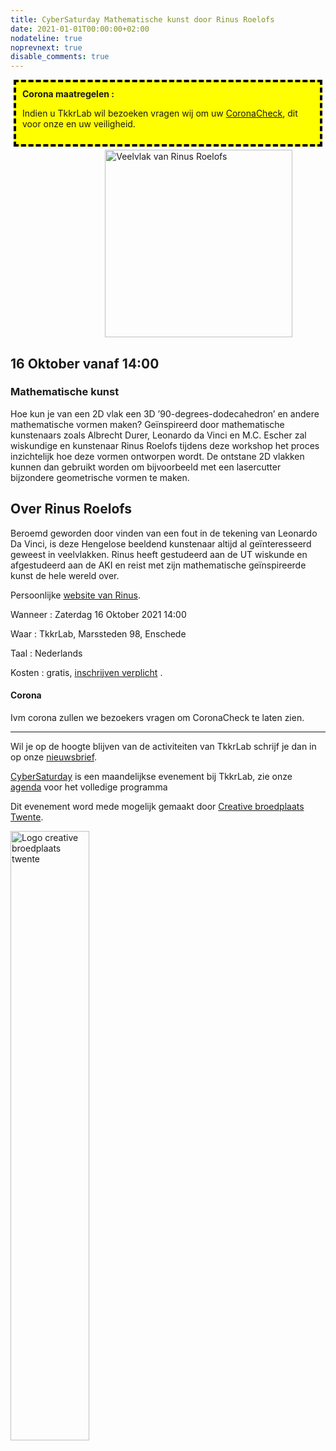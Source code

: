 ```yaml
---
title: CyberSaturday Mathematische kunst door Rinus Roelofs
date: 2021-01-01T00:00:00+02:00
nodateline: true
noprevnext: true
disable_comments: true
---
```

<div style="background: yellow;margin: 5px;padding:10px;border: 4px dashed black;">
<strong>Corona maatregelen :</strong><p>
Indien u TkkrLab wil bezoeken vragen wij om uw <a href="https://coronacheck.nl/">CoronaCheck</a>, dit voor onze en uw veiligheid.
</div>


<img alt="Veelvlak van Rinus Roelofs" src="/images/rinus_roelofs_veelvlak.jpg" width="300px" height="300px" style="margin: 0px 30%;">

## 16 Oktober vanaf 14:00  ##

### Mathematische kunst 

Hoe kun je van een 2D vlak een 3D ’90-degrees-dodecahedron’ en andere mathematische vormen maken? Geïnspireerd door mathematische kunstenaars zoals Albrecht Durer, Leonardo da Vinci en M.C. Escher zal wiskundige en kunstenaar Rinus Roelofs tijdens deze workshop het proces inzichtelijk hoe deze vormen ontworpen wordt. De ontstane 2D vlakken kunnen dan gebruikt worden om bijvoorbeeld met een lasercutter bijzondere geometrische vormen te maken. 

## Over Rinus Roelofs

Beroemd geworden door vinden van een fout in de tekening van Leonardo Da Vinci, is deze Hengelose beeldend kunstenaar altijd al geïnteresseerd geweest in veelvlakken. Rinus heeft gestudeerd aan de UT wiskunde en afgestudeerd aan de AKI en reist met zijn mathematische geïnspireerde kunst de hele wereld over.  

Persoonlijke [website van Rinus](http://www.rinusroelofs.nl/).




Wanneer : Zaterdag 16 Oktober 2021 14:00

Waar : TkkrLab, Marssteden 98, Enschede

Taal : Nederlands

Kosten : gratis, [inschrijven verplicht](https://tickets.tkkrlab.space/TkkrLab/rinus-roelofs/) .

#### Corona
Ivm corona zullen we bezoekers vragen om CoronaCheck te laten zien.


<hr>

Wil je op de hoogte blijven van de activiteiten van TkkrLab schrijf je dan in op onze [nieuwsbrief](http://eepurl.com/gLxrLD).


[CyberSaturday](/cybersaturdays/cybersaturday/) is een maandelijkse evenement bij TkkrLab, zie onze [agenda](/agenda/) voor het volledige programma

Dit evenement word mede mogelijk gemaakt door [Creative broedplaats Twente](http://www.creatievebroedplaatsentwente.nl/).

<img width=50% src="/images/Logo-Creatieve-Broedplaatsen-Twente.jpg"  alt="Logo creative broedplaats twente">